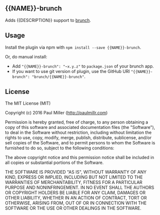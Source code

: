 ## {{NAME}}-brunch
Adds {{DESCRIPTION}} support to
[brunch](http://brunch.io).

## Usage
Install the plugin via npm with `npm install --save {{NAME}}-brunch`.

Or, do manual install:

* Add `"{{NAME}}-brunch": "~x.y.z"` to `package.json` of your brunch app.
* If you want to use git version of plugin, use the GitHub URI
`"{{NAME}}-brunch": "brunch/{{NAME}}-brunch"`.

## License

The MIT License (MIT)

Copyright (c) 2016 Paul Miller (http://paulmillr.com)

Permission is hereby granted, free of charge, to any person obtaining a copy
of this software and associated documentation files (the "Software"), to deal
in the Software without restriction, including without limitation the rights
to use, copy, modify, merge, publish, distribute, sublicense, and/or sell
copies of the Software, and to permit persons to whom the Software is
furnished to do so, subject to the following conditions:

The above copyright notice and this permission notice shall be included in
all copies or substantial portions of the Software.

THE SOFTWARE IS PROVIDED "AS IS", WITHOUT WARRANTY OF ANY KIND, EXPRESS OR
IMPLIED, INCLUDING BUT NOT LIMITED TO THE WARRANTIES OF MERCHANTABILITY,
FITNESS FOR A PARTICULAR PURPOSE AND NONINFRINGEMENT. IN NO EVENT SHALL THE
AUTHORS OR COPYRIGHT HOLDERS BE LIABLE FOR ANY CLAIM, DAMAGES OR OTHER
LIABILITY, WHETHER IN AN ACTION OF CONTRACT, TORT OR OTHERWISE, ARISING FROM,
OUT OF OR IN CONNECTION WITH THE SOFTWARE OR THE USE OR OTHER DEALINGS IN
THE SOFTWARE.
